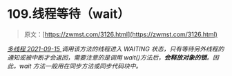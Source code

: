 <!--yml
category: 未分类
date: 0001-01-01 00:00:00
-->

# 109.线程等待（wait）

> 原文：[https://zwmst.com/3126.html](https://zwmst.com/3126.html)

   [ *多线程* ](https://zwmst.com/%e5%a4%9a%e7%ba%bf%e7%a8%8b)*[ <time datetime="2021-09-16T00:26:05+08:00"> 2021-09-15 </time> ](https://zwmst.com/3126.html)  调用该方法的线程进入 WAITING 状态，只有等待另外线程的通知或被中断才会返回，需要注意的是调用 wait()方法后，**会释放对象的锁**。因此，wait 方法一般用在同步方法或同步代码块中。*